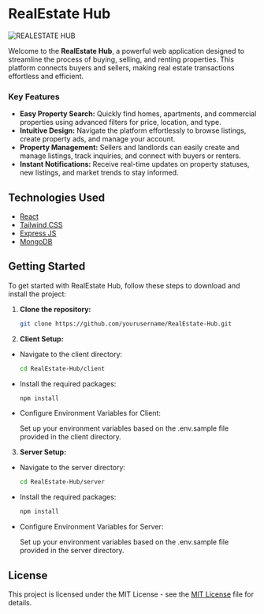 # RealEstate Hub

![REALESTATE HUB](https://github.com/user-attachments/assets/518148b7-1b31-4bdf-b24f-eea27c38dd4f)

Welcome to the **RealEstate Hub**, a powerful web application designed to streamline the process of buying, selling, and renting properties. This platform connects buyers and sellers, making real estate transactions effortless and efficient.

### Key Features

- **Easy Property Search:** Quickly find homes, apartments, and commercial properties using advanced filters for price, location, and type.
- **Intuitive Design:** Navigate the platform effortlessly to browse listings, create property ads, and manage your account.
- **Property Management:** Sellers and landlords can easily create and manage listings, track inquiries, and connect with buyers or renters.
- **Instant Notifications:** Receive real-time updates on property statuses, new listings, and market trends to stay informed.

## Technologies Used

- [React](https://react.dev/)
- [Tailwind CSS](https://tailwindcss.com/)
- [Express JS](https://expressjs.com/)
- [MongoDB](https://www.mongodb.com/)

## Getting Started

To get started with RealEstate Hub, follow these steps to download and install the project:

1. **Clone the repository:**
   ```bash
   git clone https://github.com/yourusername/RealEstate-Hub.git
   ```

2. **Client Setup:**

- Navigate to the client directory:
    ```bash
    cd RealEstate-Hub/client
    ```
- Install the required packages:
    ```bash
    npm install
    ```
- Configure Environment Variables for Client:  
    
    Set up your environment variables based on the .env.sample file provided in the client directory.

3. **Server Setup:**

- Navigate to the server directory:
    ```bash
    cd RealEstate-Hub/server
    ```
- Install the required packages:
    ```bash
    npm install
    ```
- Configure Environment Variables for Server:

    Set up your environment variables based on the .env.sample file provided in the server directory.

## License

This project is licensed under the MIT License - see the [MIT License](LICENSE) file for details.
